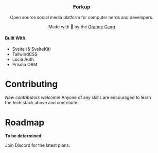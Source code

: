 <div align="center">
  <h3>Forkup</h3>
  <p>Open source social media platform for computer nerds and developers.</p>
  <p>Made with 🧡 by the <a class="underline" href="https://github.com/orange-gang">Orange Gang</a>
</div>

#### Built With:

- Svelte (& SvelteKit)
- TailwindCSS
- Lucia Auth
- Prisma ORM

# Contributing

_New contributors welcome!_ Anyone of any skills are encouraged to learn the tech stack
above and contribute.

# Roadmap

**To be determined**

Join Discord for the latest plans.
